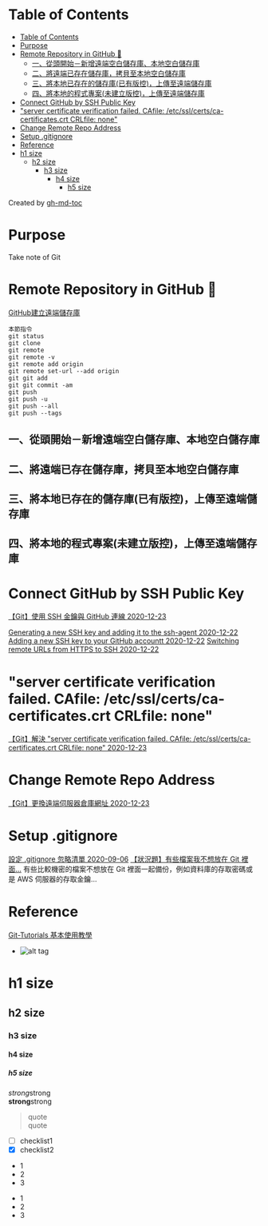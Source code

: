 Table of Contents
=================

   * [Table of Contents](#table-of-contents)
   * [Purpose](#purpose)
   * [Remote Repository in GitHub <g-emoji class="g-emoji" alias="memo" fallback-src="https://github.githubassets.com/images/icons/emoji/unicode/1f4dd.png">📝</g-emoji>](#remote-repository-in-github-memo)
      * [一、從頭開始－新增遠端空白儲存庫、本地空白儲存庫](#一從頭開始新增遠端空白儲存庫本地空白儲存庫)
      * [二、將遠端已存在儲存庫，拷貝至本地空白儲存庫](#二將遠端已存在儲存庫拷貝至本地空白儲存庫)
      * [三、將本地已存在的儲存庫(已有版控)，上傳至遠端儲存庫](#三將本地已存在的儲存庫已有版控上傳至遠端儲存庫)
      * [四、將本地的程式專案(未建立版控)，上傳至遠端儲存庫](#四將本地的程式專案未建立版控上傳至遠端儲存庫)
   * [Connect GitHub by SSH Public Key](#connect-github-by-ssh-public-key)
   * ["server certificate verification failed. CAfile: /etc/ssl/certs/ca-certificates.crt CRLfile: none"](#server-certificate-verification-failed-cafile-etcsslcertsca-certificatescrt-crlfile-none)
   * [Change Remote Repo Address](#change-remote-repo-address)
   * [Setup .gitignore](#setup-gitignore)
   * [Reference](#reference)
   * [h1 size](#h1-size)
      * [h2 size](#h2-size)
         * [h3 size](#h3-size)
            * [h4 size](#h4-size)
               * [h5 size](#h5-size)

Created by [gh-md-toc](https://github.com/ekalinin/github-markdown-toc)

# Purpose  
Take note of Git  

# Remote Repository in GitHub :memo:  
[GitHub建立遠端儲存庫](https://kingofamani.gitbooks.io/git-teach/content/chapter_5/github.html)  

```
本節指令
git status
git clone
git remote
git remote -v
git remote add origin
git remote set-url --add origin
git git add
git git commit -am
git push
git push -u
git push --all
git push --tags
```

## 一、從頭開始－新增遠端空白儲存庫、本地空白儲存庫  

## 二、將遠端已存在儲存庫，拷貝至本地空白儲存庫  

## 三、將本地已存在的儲存庫(已有版控)，上傳至遠端儲存庫  

## 四、將本地的程式專案(未建立版控)，上傳至遠端儲存庫  


# Connect GitHub by SSH Public Key  
[【Git】使用 SSH 金鑰與 GitHub 連線 2020-12-23](https://cynthiachuang.github.io/Generating-a-Ssh-Key-and-Adding-It-to-the-Github/#more)

[Generating a new SSH key and adding it to the ssh-agent 2020-12-22](https://docs.github.com/en/free-pro-team@latest/github/authenticating-to-github/generating-a-new-ssh-key-and-adding-it-to-the-ssh-agent)
[Adding a new SSH key to your GitHub accountt 2020-12-22](https://docs.github.com/en/free-pro-team@latest/github/authenticating-to-github/adding-a-new-ssh-key-to-your-github-account)
[Switching remote URLs from HTTPS to SSH 2020-12-22](https://docs.github.com/en/free-pro-team@latest/github/using-git/changing-a-remotes-url#switching-remote-urls-from-https-to-ssh)


# "server certificate verification failed. CAfile: /etc/ssl/certs/ca-certificates.crt CRLfile: none"
[【Git】解決 "server certificate verification failed. CAfile: /etc/ssl/certs/ca-certificates.crt CRLfile: none" 2020-12-23](https://cynthiachuang.github.io/Git-Https-Server-Certificate-Verification-Failed-Solution/#more)


# Change Remote Repo Address
[【Git】更換遠端伺服器倉庫網址  2020-12-23](https://cynthiachuang.github.io/Git-Remote-Set-Url/)

# Setup .gitignore
[設定 .gitignore 忽略清單 2020-09-06](https://cynthiachuang.github.io/Set-Gitignore-File/)
[【狀況題】有些檔案我不想放在 Git 裡面…](https://gitbook.tw/chapters/using-git/ignore)
有些比較機密的檔案不想放在 Git 裡面一起備份，例如資料庫的存取密碼或是 AWS 伺服器的存取金鑰…

# Reference  
[Git-Tutorials 基本使用教學](https://github.com/twtrubiks/Git-Tutorials)  


* []()
![alt tag]()  

# h1 size

## h2 size

### h3 size

#### h4 size

##### h5 size

*strong*strong  
**strong**strong  

> quote  
> quote

- [ ] checklist1
- [x] checklist2

* 1
* 2
* 3

- 1
- 2
- 3

